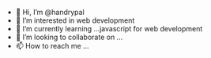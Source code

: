 - 👋 Hi, I’m @handrypal
- 👀 I’m interested in web development
- 🌱 I’m currently learning ...javascript for web development
- 💞️ I’m looking to collaborate on ...
- 📫 How to reach me ...

<!---
handrypal/handrypal is a ✨ special ✨ repository because its `README.md` (this file) appears on your GitHub profile.
You can click the Preview link to take a look at your changes.
--->
